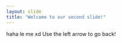 ```yaml
---
layout: slide
title: "Welcome to our second slide!"
---
```

haha le me xd
Use the left arrow to go back!

